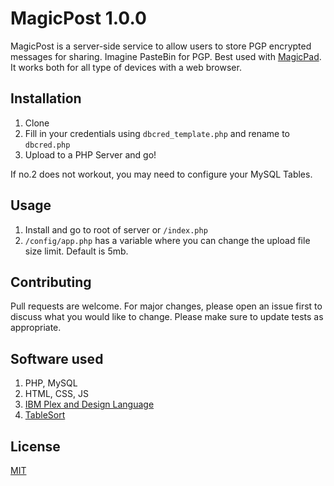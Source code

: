 # MagicPost 1.0.0

MagicPost is a server-side service to allow users to store PGP encrypted messages for sharing. Imagine PasteBin for PGP. Best used with [MagicPad](https://www.magicpad.io). It works both for all type of devices with a web browser.

## Installation

1. Clone
2. Fill in your credentials using `dbcred_template.php` and rename to `dbcred.php`
3. Upload to a PHP Server and go!

If no.2 does not workout, you may need to configure your MySQL Tables.

## Usage

1. Install and go to root of server or `/index.php`
2. `/config/app.php` has a variable where you can change the upload file size limit. Default is 5mb.

## Contributing

Pull requests are welcome. For major changes, please open an issue first to discuss what you would like to change.
Please make sure to update tests as appropriate.

## Software used

1. PHP, MySQL
2. HTML, CSS, JS
3. [IBM Plex and Design Language](https://www.ibm.com/design/language/typography/typeface/)
4. [TableSort](https://github.com/tristen/tablesort)

## License

[MIT](https://choosealicense.com/licenses/mit/)
